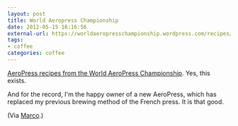 ```yaml
---
layout: post
title: World Aeropress Championship
date: 2012-05-15 16:16:56
external-url: https://worldaeropresschampionship.wordpress.com/recipes/
tags:
- coffee
categories: coffee
---
```


[AeroPress recipes from the World AeroPress Championship](https://worldaeropresschampionship.wordpress.com/recipes/). Yes, this exists.

And for the record, I'm the happy owner of a new AeroPress, which has replaced my previous brewing method of the French press. It is that good.

(Via [Marco](http://www.marco.org/2012/05/14/world-aeropress-championship-recipe).)
